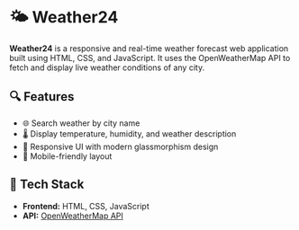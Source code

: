 # 🌤 Weather24

**Weather24** is a responsive and real-time weather forecast web application built using HTML, CSS, and JavaScript. 
It uses the OpenWeatherMap API to fetch and display live weather conditions of any city.

## 🔍 Features
- 🌐 Search weather by city name
- 🌡️ Display temperature, humidity, and weather description
- 🌄 Responsive UI with modern glassmorphism design
- 📱 Mobile-friendly layout
  
## 🚀 Tech Stack
- **Frontend:** HTML, CSS, JavaScript
- **API:** [OpenWeatherMap API](https://openweathermap.org/api)
